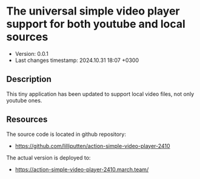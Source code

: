 <!--
@since 2024.10.31, 18:03
@changed 2024.10.31, 18:04
-->

# The universal simple video player support for both youtube and local sources

- Version: 0.0.1
- Last changes timestamp: 2024.10.31 18:07 +0300

## Description

This tiny application has been updated to support local video files, not only youtube ones.

## Resources

The source code is located in github repository:

- https://github.com/lilliputten/action-simple-video-player-2410

The actual version is deployed to:

- https://action-simple-video-player-2410.march.team/

